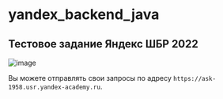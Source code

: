 # yandex_backend_java

## Тестовое задание Яндекс ШБР 2022

![image](https://user-images.githubusercontent.com/76807326/175824107-c63ca3b5-ba42-4021-acf1-b35f4ba87084.png)

Вы можете отправлять свои запросы по адресу ``https://ask-1958.usr.yandex-academy.ru``.
